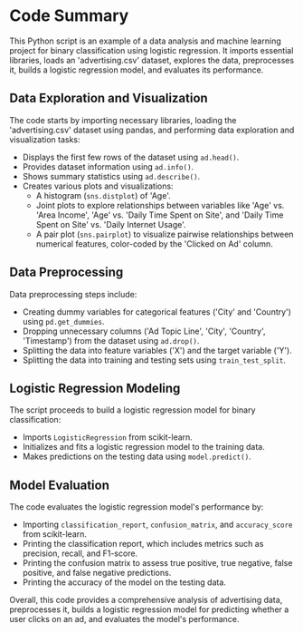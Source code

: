 # Code Summary

This Python script is an example of a data analysis and machine learning project for binary classification using logistic regression. It imports essential libraries, loads an 'advertising.csv' dataset, explores the data, preprocesses it, builds a logistic regression model, and evaluates its performance.

## Data Exploration and Visualization

The code starts by importing necessary libraries, loading the 'advertising.csv' dataset using pandas, and performing data exploration and visualization tasks:

- Displays the first few rows of the dataset using `ad.head()`.
- Provides dataset information using `ad.info()`.
- Shows summary statistics using `ad.describe()`.
- Creates various plots and visualizations:
  - A histogram (`sns.distplot`) of 'Age'.
  - Joint plots to explore relationships between variables like 'Age' vs. 'Area Income', 'Age' vs. 'Daily Time Spent on Site', and 'Daily Time Spent on Site' vs. 'Daily Internet Usage'.
  - A pair plot (`sns.pairplot`) to visualize pairwise relationships between numerical features, color-coded by the 'Clicked on Ad' column.

## Data Preprocessing

Data preprocessing steps include:
- Creating dummy variables for categorical features ('City' and 'Country') using `pd.get_dummies`.
- Dropping unnecessary columns ('Ad Topic Line', 'City', 'Country', 'Timestamp') from the dataset using `ad.drop()`.
- Splitting the data into feature variables ('X') and the target variable ('Y').
- Splitting the data into training and testing sets using `train_test_split`.

## Logistic Regression Modeling

The script proceeds to build a logistic regression model for binary classification:

- Imports `LogisticRegression` from scikit-learn.
- Initializes and fits a logistic regression model to the training data.
- Makes predictions on the testing data using `model.predict()`.

## Model Evaluation

The code evaluates the logistic regression model's performance by:
- Importing `classification_report`, `confusion_matrix`, and `accuracy_score` from scikit-learn.
- Printing the classification report, which includes metrics such as precision, recall, and F1-score.
- Printing the confusion matrix to assess true positive, true negative, false positive, and false negative predictions.
- Printing the accuracy of the model on the testing data.

Overall, this code provides a comprehensive analysis of advertising data, preprocesses it, builds a logistic regression model for predicting whether a user clicks on an ad, and evaluates the model's performance.
